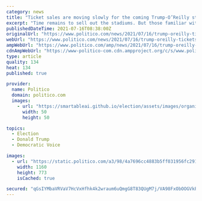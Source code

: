 ```yaml
---
category: news
title: "Ticket sales are moving slowly for the coming Trump-O’Reilly stadium tour"
excerpt: "Time remains to sell out the stadiums. But those familiar with the current sales pace say it lags behind other acts."
publishedDateTime: 2021-07-16T08:38:00Z
originalUrl: "https://www.politico.com/news/2021/07/16/trump-oreilly-tickets-499795"
webUrl: "https://www.politico.com/news/2021/07/16/trump-oreilly-tickets-499795"
ampWebUrl: "https://www.politico.com/amp/news/2021/07/16/trump-oreilly-tickets-499795"
cdnAmpWebUrl: "https://www-politico-com.cdn.ampproject.org/c/s/www.politico.com/amp/news/2021/07/16/trump-oreilly-tickets-499795"
type: article
quality: 134
heat: 134
published: true

provider:
  name: Politico
  domain: politico.com
  images:
    - url: "https://smartableai.github.io/election/assets/images/organizations/politico.com-50x50.jpg"
      width: 50
      height: 50

topics:
  - Election
  - Donald Trump
  - Democratic Voice

images:
  - url: "https://static.politico.com/a3/98/4a7696cc4883b5ff031956fc291d/7-15-21-donaldtrump-ap-773.jpg"
    width: 1160
    height: 773
    isCached: true

secured: "qGsIYMbaVRVaV7HcVxHfhk4k2wraum6uQmgG8T83QUgM7j/VA98FxObOOGVkPv8333BAa5Tj0QqTEsA0ybIsykH3N4DlQJam0umQAdHwO5aFF4O8T14ZGYge73leH6Hi5RUrcle4e8Q6So7kOLCI4VMypG1QNFXU2oSX6rItq1Z+599RGjmDtzqWHa9gJuHfyWbk2WwpV2d6vcY1XG1LovuE8G1XRtwlCxaj5Oplo49GjFUfbe+foLlmqaRu543xrfcnE5dpWvpf1WkmLrB3g452OQ+IdYZYji3XnqJWoMaXqdAEULZEexLXbQpGnvbY++MoI18sF47C+qvjGq7HPN1dP3FCQ+puMm3GUsZuPhk=;xIdcaZ555o7wEgnnwHEmNQ=="
---
```



